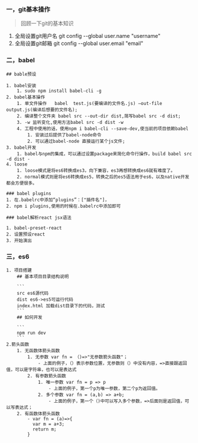 ### 一，git基本操作
>回顾一下git的基本知识

1. 全局设置git用户名 git config --global user.name "username"
2. 全局设置git邮箱 git config --global user.email "email"

### 二，babel
    ## bable预设

    1. babel安装
        1. sudo npm install babel-cli -g
    2. babel基本操作
        1. 单文件操作   babel  test.js(要编译的文件名.js) —out-file output.js(编译后想要的文件名);
        2. 编译整个文件夹 babel src --out-dir dist,简写babel src -d dist;
        3. -w 监听变化,使用方法babel src -d dist -w
        4. 工程中使用的话，使用npm i babel-cli --save-dev,使当前的项目依赖babel
            1. 安装过后提供了babel-node命令
            2. 可以通过babel-node 直接运行某个js文件;
    3. babel开发
        1. babel与npm的集成，可以通过设置package来简化命令行操作，build babel src -d dist -
    4. loose
        1. loose模式是将es6转换成es3，向下兼容，es3再想转换成es6就有难度了。
        2. normal模式则是将es6转换成es5，转换之后的es5语法用于es6，以及native开发都会方便很多。

    ### babel plugins
    1. 在.babelrc中添加“plugins”：["插件名"]，
    2. npm i plugins,使用的时候在.babelrc中添加即可

    ### babel解析react jsx语法

    1. babel-preset-react
    2. 设置预设react
    3. 开始演出

### 三，es6
    1. 项目搭建
        ## 基本项目目录结构说明

        ```
        src es6源代码
        dist es6->es5可运行代码
        index.html 加载dist目录下的代码，测试
        ```
        ## 如何开发

        ```
        npm run dev
        ```
    2.箭头函数
        1. 无函数体箭头函数
            1. 无参数 var fn = （)=>"无参数箭头函数"；
                - 上面的例子，（）表示参数位置，无参数则（）中没有内容，=>直接跟返回值，可以是字符串，也可以是表达式
            2. 有参数箭头函数
                1. 唯一参数 var fn = p => p
                    - 上面的例子，第一个p为唯一参数，第二个p为返回值。
                2. 多个参数 var fn = (a,b) => a+b;
                    - 上面的例子，第一个（)中可以写入多个参数，=>后面则是返回值，可以写表达式；
        2. 有函数体箭头函数
            - var fn = (a)=>{
              var m = a+3;
              return m;
            }
